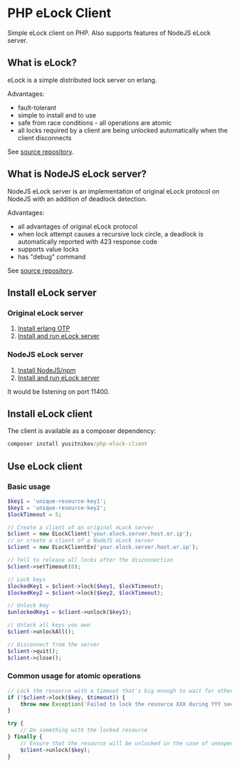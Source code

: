 # PHP eLock Client
Simple eLock client on PHP.
Also supports features of NodeJS eLock server.

## What is eLock?

eLock is a simple distributed lock server on erlang.

Advantages:
- fault-tolerant
- simple to install and to use
- safe from race conditions - all operations are atomic
- all locks required by a client are being unlocked automatically when the client disconnects

See [source repository](https://github.com/dustin/elock).

## What is NodeJS eLock server?

NodeJS eLock server is an implementation of original eLock protocol on NodeJS with an addition of deadlock detection.

Advantages:
- all advantages of original eLock protocol
- when lock attempt causes a recursive lock circle, a deadlock is automatically reported with 423 response code
- supports value locks
- has "debug" command

See [source repository](https://github.com/yusitnikov/node-elock-server).

## Install eLock server

### Original eLock server
1. [Install erlang OTP](https://hostpresto.com/community/tutorials/how-to-install-erlang-on-ubuntu-16-04/)
2. [Install and run eLock server](http://dustin.sallings.org/elock/admin.html)

### NodeJS eLock server
1. [Install NodeJS/npm](https://nodejs.org/en/download/package-manager/#debian-and-ubuntu-based-linux-distributions)
2. [Install and run eLock server](https://github.com/yusitnikov/node-elock-server#install)

It would be listening on port 11400.

## Install eLock client

The client is available as a composer dependency:

```cmd
composer install yusitnikov/php-elock-client
```

## Use eLock client

### Basic usage

```php
$key1 = 'unique-resource-key1';
$key1 = 'unique-resource-key2';
$lockTimeout = 5;

// Create a client of an original eLock server
$client = new ELockClient('your.elock.server.host.or.ip');
// or create a client of a NodeJS eLock server
$client = new ELockClientEx('your.elock.server.host.or.ip');

// Tell to release all locks after the disconnection
$client->setTimeout(0);

// Lock keys
$lockedKey1 = $client->lock($key1, $lockTimeout);
$lockedKey2 = $client->lock($key2, $lockTimeout);

// Unlock key
$unlockedKey1 = $client->unlock($key1);

// Unlock all keys you own
$client->unlockAll();

// Disconnect from the server
$client->quit();
$client->close();
```

### Common usage for atomic operations

```php
// Lock the resource with a timeout that's big enough to wait for other clients to finish their job
if (!$client->lock($key, $timeout)) {
    throw new Exception('Failed to lock the resource XXX during YYY seconds');
}

try {
    // Do something with the locked resource
} finally {
    // Ensure that the resource will be unlocked in the case of unexpected error
    $client->unlock($key);
}
```
